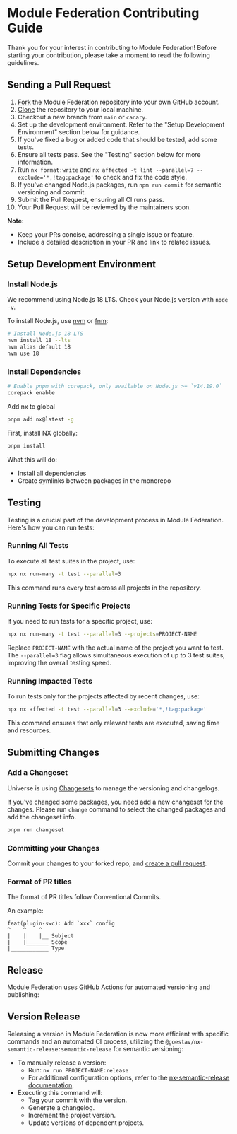 # Module Federation Contributing Guide

Thank you for your interest in contributing to Module Federation! Before starting your contribution, please take a moment to read the following guidelines.

## Sending a Pull Request

1. [Fork](https://help.github.com/articles/fork-a-repo/) the Module Federation repository into your own GitHub account.
2. [Clone](https://help.github.com/articles/cloning-a-repository/) the repository to your local machine.
3. Checkout a new branch from `main` or `canary`.
4. Set up the development environment. Refer to the "Setup Development Environment" section below for guidance.
5. If you've fixed a bug or added code that should be tested, add some tests.
6. Ensure all tests pass. See the "Testing" section below for more information.
7. Run `nx format:write` and `nx affected -t lint --parallel=7 --exclude='*,!tag:package'` to check and fix the code style.
8. If you've changed Node.js packages, run `npm run commit` for semantic versioning and commit.
9. Submit the Pull Request, ensuring all CI runs pass.
10. Your Pull Request will be reviewed by the maintainers soon.

**Note:** 
- Keep your PRs concise, addressing a single issue or feature.
- Include a detailed description in your PR and link to related issues.

## Setup Development Environment

### Install Node.js

We recommend using Node.js 18 LTS. Check your Node.js version with `node -v`.

To install Node.js, use [nvm](https://github.com/nvm-sh/nvm) or [fnm](https://github.com/Schniz/fnm):

```bash
# Install Node.js 18 LTS
nvm install 18 --lts
nvm alias default 18
nvm use 18
```

### Install Dependencies

```sh
# Enable pnpm with corepack, only available on Node.js >= `v14.19.0`
corepack enable
```

Add nx to global

```bash
pnpm add nx@latest -g
```

First, install NX globally:

```sh
pnpm install
```

What this will do:

- Install all dependencies
- Create symlinks between packages in the monorepo


## Testing

Testing is a crucial part of the development process in Module Federation. Here's how you can run tests:

### Running All Tests

To execute all test suites in the project, use:

```sh
npx nx run-many -t test --parallel=3
```

This command runs every test across all projects in the repository.

### Running Tests for Specific Projects

If you need to run tests for a specific project, use:

```sh
npx nx run-many -t test --parallel=3 --projects=PROJECT-NAME
```

Replace `PROJECT-NAME` with the actual name of the project you want to test. The `--parallel=3` flag allows simultaneous execution of up to 3 test suites, improving the overall testing speed.

### Running Impacted Tests

To run tests only for the projects affected by recent changes, use:

```sh
npx nx affected -t test --parallel=3 --exclude='*,!tag:package'
```

This command ensures that only relevant tests are executed, saving time and resources.


## Submitting Changes

### Add a Changeset

Universe is using [Changesets](https://github.com/changesets/changesets) to manage the versioning and changelogs.

If you've changed some packages, you need add a new changeset for the changes. Please run `change` command to select the changed packages and add the changeset info.

```sh
pnpm run changeset
```

### Committing your Changes

Commit your changes to your forked repo, and [create a pull request](https://help.github.com/articles/creating-a-pull-request/).

### Format of PR titles

The format of PR titles follow Conventional Commits.

An example:

```
feat(plugin-swc): Add `xxx` config
^    ^    ^
|    |    |__ Subject
|    |_______ Scope
|____________ Type
```


## Release

Module Federation uses GitHub Actions for automated versioning and publishing:

## Version Release

Releasing a version in Module Federation is now more efficient with specific commands and an automated CI process, utilizing the `@goestav/nx-semantic-release:semantic-release` for semantic versioning:

- To manually release a version:
  - Run: `nx run PROJECT-NAME:release`
  - For additional configuration options, refer to the [nx-semantic-release documentation](https://github.com/goestav/nx-semantic-release).
- Executing this command will:
  - Tag your commit with the version.
  - Generate a changelog.
  - Increment the project version.
  - Update versions of dependent projects.

